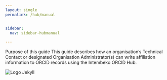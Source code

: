 ```yaml
---
layout: single
permalink: /hub/manual


sidebar:
  nav: sidebar-hubmanual

---
```




Purpose of this guide
This guide describes how an organisation’s Technical Contact or designated Organisation
Administrator(s) can write affiliation information to ORCID records using the Intembeko ORCID Hub.


![Logo Jekyll]({{site.baseurl}}/assets/images/hublayout.png )
